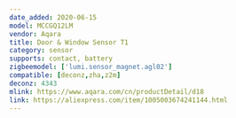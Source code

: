 ```yaml
---
date_added: 2020-06-15
model: MCCGQ12LM
vendor: Aqara
title: Door & Window Sensor T1
category: sensor
supports: contact, battery
zigbeemodel: ['lumi.sensor_magnet.agl02']
compatible: [deconz,zha,z2m]
deconz: 4343
mlink: https://www.aqara.com/cn/productDetail/d18
link: https://aliexpress.com/item/1005003674241144.html
---
```



